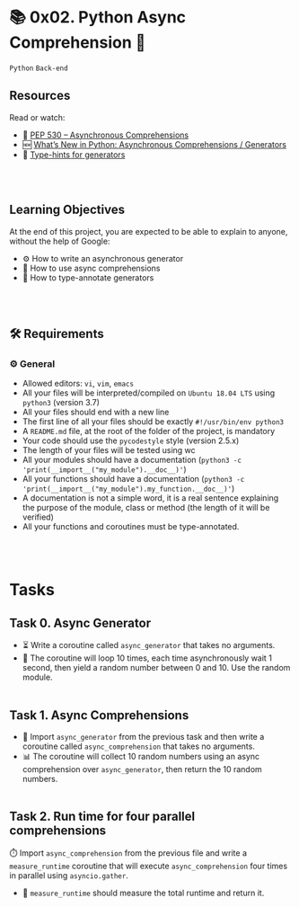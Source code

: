 # 📚 0x02. Python Async Comprehension 🐍
`Python` `Back-end`

## Resources
Read or watch:
- 📜 [PEP 530 – Asynchronous Comprehensions](https://www.python.org/dev/peps/pep-0530/)
- 🆕 [What’s New in Python: Asynchronous Comprehensions / Generators](https://docs.python.org/3/whatsnew/3.6.html#asynchronous-comprehensions)
- 🔄 [Type-hints for generators](https://docs.python.org/3/library/typing.html#typing.Generator)

<br></br>

## Learning Objectives
At the end of this project, you are expected to be able to explain to anyone,
without the help of Google:
- ⚙️ How to write an asynchronous generator
- 🔄 How to use async comprehensions
- 📝 How to type-annotate generators

<br></br>

## 🛠️ Requirements
### ⚙️ General
- Allowed editors: `vi`, `vim`, `emacs`
- All your files will be interpreted/compiled on `Ubuntu 18.04 LTS` using
`python3` (version 3.7)
- All your files should end with a new line
- The first line of all your files should be exactly `#!/usr/bin/env python3`
- A `README.md` file, at the root of the folder of the project, is mandatory
- Your code should use the `pycodestyle` style (version 2.5.x)
- The length of your files will be tested using wc
- All your modules should have a documentation
(`python3 -c 'print(__import__("my_module").__doc__)'`)
- All your functions should have a documentation
(`python3 -c 'print(__import__("my_module").my_function.__doc__)'`)
- A documentation is not a simple word, it is a real sentence explaining the
purpose of the module, class or method (the length of it will be verified)
- All your functions and coroutines must be type-annotated.

<br></br>

# Tasks
## Task 0. Async Generator
- ⏳ Write a coroutine called `async_generator` that takes no arguments.
- 🔢 The coroutine will loop 10 times, each time asynchronously wait 1
second, then yield a random number between 0 and 10. Use the random module.
<br></br>

## Task 1. Async Comprehensions
- 🔄 Import `async_generator` from the previous task and then write a
coroutine called `async_comprehension` that takes no arguments.
- 📊 The coroutine will collect 10 random numbers using an async
comprehension over `async_generator`, then return the 10 random numbers.
<br></br>

## Task 2. Run time for four parallel comprehensions
⏱️ Import `async_comprehension` from the previous file and write a
`measure_runtime` coroutine that will execute `async_comprehension` four times
in parallel using `asyncio.gather`.
- 🔄 `measure_runtime` should measure the total runtime and return it.


